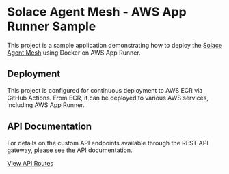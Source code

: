 # Solace Agent Mesh - AWS App Runner Sample

This project is a sample application demonstrating how to deploy the [Solace Agent Mesh](https://solace.com/products/agent-mesh/) using Docker on AWS App Runner.

## Deployment

This project is configured for continuous deployment to AWS ECR via GitHub Actions. From ECR, it can be deployed to various AWS services, including AWS App Runner.

## API Documentation

For details on the custom API endpoints available through the REST API gateway, please see the API documentation.

[View API Routes](./api_routes.md)

